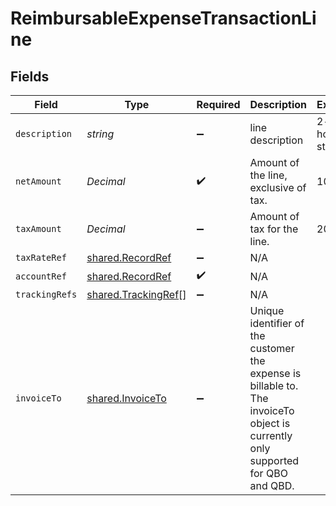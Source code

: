 # ReimbursableExpenseTransactionLine


## Fields

| Field                                                                                                                           | Type                                                                                                                            | Required                                                                                                                        | Description                                                                                                                     | Example                                                                                                                         |
| ------------------------------------------------------------------------------------------------------------------------------- | ------------------------------------------------------------------------------------------------------------------------------- | ------------------------------------------------------------------------------------------------------------------------------- | ------------------------------------------------------------------------------------------------------------------------------- | ------------------------------------------------------------------------------------------------------------------------------- |
| `description`                                                                                                                   | *string*                                                                                                                        | :heavy_minus_sign:                                                                                                              | line description                                                                                                                | 2-night hotel stay                                                                                                              |
| `netAmount`                                                                                                                     | *Decimal*                                                                                                                       | :heavy_check_mark:                                                                                                              | Amount of the line, exclusive of tax.                                                                                           | 100                                                                                                                             |
| `taxAmount`                                                                                                                     | *Decimal*                                                                                                                       | :heavy_minus_sign:                                                                                                              | Amount of tax for the line.                                                                                                     | 20                                                                                                                              |
| `taxRateRef`                                                                                                                    | [shared.RecordRef](../../../sdk/models/shared/recordref.md)                                                                     | :heavy_minus_sign:                                                                                                              | N/A                                                                                                                             |                                                                                                                                 |
| `accountRef`                                                                                                                    | [shared.RecordRef](../../../sdk/models/shared/recordref.md)                                                                     | :heavy_check_mark:                                                                                                              | N/A                                                                                                                             |                                                                                                                                 |
| `trackingRefs`                                                                                                                  | [shared.TrackingRef](../../../sdk/models/shared/trackingref.md)[]                                                               | :heavy_minus_sign:                                                                                                              | N/A                                                                                                                             |                                                                                                                                 |
| `invoiceTo`                                                                                                                     | [shared.InvoiceTo](../../../sdk/models/shared/invoiceto.md)                                                                     | :heavy_minus_sign:                                                                                                              | Unique identifier of the customer the expense is billable to. The invoiceTo object is currently only supported for QBO and QBD. |                                                                                                                                 |